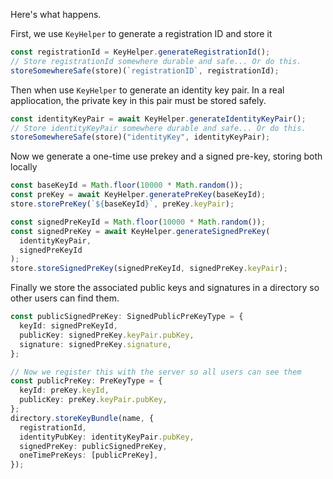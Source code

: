 Here's what happens.

First, we use `KeyHelper` to generate a registration ID and store it

```typescript
const registrationId = KeyHelper.generateRegistrationId();
// Store registrationId somewhere durable and safe... Or do this.
storeSomewhereSafe(store)(`registrationID`, registrationId);
```

Then when use `KeyHelper` to generate an identity key pair. In a real appliocation,
the private key in this pair must be stored safely.

```typescript
const identityKeyPair = await KeyHelper.generateIdentityKeyPair();
// Store identityKeyPair somewhere durable and safe... Or do this.
storeSomewhereSafe(store)("identityKey", identityKeyPair);
```

Now we generate a one-time use prekey and a signed pre-key, storing both locally

```typescript
const baseKeyId = Math.floor(10000 * Math.random());
const preKey = await KeyHelper.generatePreKey(baseKeyId);
store.storePreKey(`${baseKeyId}`, preKey.keyPair);

const signedPreKeyId = Math.floor(10000 * Math.random());
const signedPreKey = await KeyHelper.generateSignedPreKey(
  identityKeyPair,
  signedPreKeyId
);
store.storeSignedPreKey(signedPreKeyId, signedPreKey.keyPair);
```

Finally we store the associated public keys and signatures in a directory so other users can find them.

```typescript
const publicSignedPreKey: SignedPublicPreKeyType = {
  keyId: signedPreKeyId,
  publicKey: signedPreKey.keyPair.pubKey,
  signature: signedPreKey.signature,
};

// Now we register this with the server so all users can see them
const publicPreKey: PreKeyType = {
  keyId: preKey.keyId,
  publicKey: preKey.keyPair.pubKey,
};
directory.storeKeyBundle(name, {
  registrationId,
  identityPubKey: identityKeyPair.pubKey,
  signedPreKey: publicSignedPreKey,
  oneTimePreKeys: [publicPreKey],
});
```
